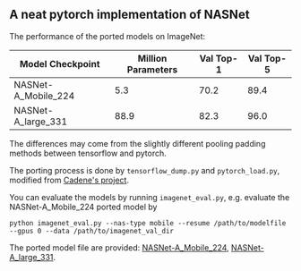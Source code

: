 ## A neat pytorch implementation of NASNet

The performance of the ported models on ImageNet:

| Model Checkpoint    | Million Parameters | Val Top-1 | Val Top-5 |
| ------------------- | ------------------ | --------- | --------- |
| NASNet-A_Mobile_224 | 5.3                | 70.2      | 89.4      |
| NASNet-A_large_331  | 88.9               | 82.3      | 96.0      |

The differences may come from the slightly different pooling padding methods between tensorflow and pytorch.

The porting process is done by `tensorflow_dump.py` and `pytorch_load.py`, modified from [Cadene's project](https://github.com/Cadene/tensorflow-model-zoo.torch).

You can evaluate the models by running `imagenet_eval.py`, e.g. evaluate the NASNet-A_Mobile_224 ported model by

```shell
python imagenet_eval.py --nas-type mobile --resume /path/to/modelfile --gpus 0 --data /path/to/imagenet_val_dir
```

The ported model file are provided: [NASNet-A_Mobile_224](), [NASNet-A_large_331]().